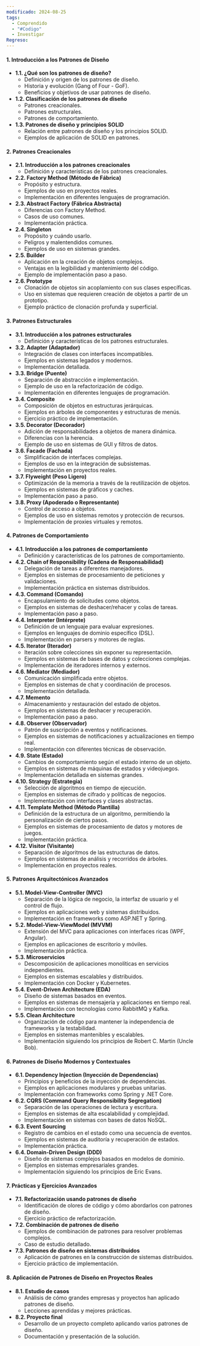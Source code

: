 ```yaml
---
modificado: 2024-08-25
tags:
  - Comprendido
  - "#Codigo"
  - Investigar
Regreso:
---
```

#### **1. Introducción a los Patrones de Diseño**

- **1.1. ¿Qué son los patrones de diseño?**
    - Definición y origen de los patrones de diseño.
    - Historia y evolución (Gang of Four - GoF).
    - Beneficios y objetivos de usar patrones de diseño.
- **1.2. Clasificación de los patrones de diseño**
    - Patrones creacionales.
    - Patrones estructurales.
    - Patrones de comportamiento.
- **1.3. Patrones de diseño y principios SOLID**
    - Relación entre patrones de diseño y los principios SOLID.
    - Ejemplos de aplicación de SOLID en patrones.

#### **2. Patrones Creacionales**

- **2.1. Introducción a los patrones creacionales**
    - Definición y características de los patrones creacionales.
- **2.2. Factory Method (Método de Fábrica)**
    - Propósito y estructura.
    - Ejemplos de uso en proyectos reales.
    - Implementación en diferentes lenguajes de programación.
- **2.3. Abstract Factory (Fábrica Abstracta)**
    - Diferencias con Factory Method.
    - Casos de uso comunes.
    - Implementación práctica.
- **2.4. Singleton**
    - Propósito y cuándo usarlo.
    - Peligros y malentendidos comunes.
    - Ejemplos de uso en sistemas grandes.
- **2.5. Builder**
    - Aplicación en la creación de objetos complejos.
    - Ventajas en la legibilidad y mantenimiento del código.
    - Ejemplo de implementación paso a paso.
- **2.6. Prototype**
    - Clonación de objetos sin acoplamiento con sus clases específicas.
    - Uso en sistemas que requieren creación de objetos a partir de un prototipo.
    - Ejemplo práctico de clonación profunda y superficial.

#### **3. Patrones Estructurales**

- **3.1. Introducción a los patrones estructurales**
    - Definición y características de los patrones estructurales.
- **3.2. Adapter (Adaptador)**
    - Integración de clases con interfaces incompatibles.
    - Ejemplos en sistemas legados y modernos.
    - Implementación detallada.
- **3.3. Bridge (Puente)**
    - Separación de abstracción e implementación.
    - Ejemplo de uso en la refactorización de código.
    - Implementación en diferentes lenguajes de programación.
- **3.4. Composite**
    - Composición de objetos en estructuras jerárquicas.
    - Ejemplos en árboles de componentes y estructuras de menús.
    - Ejercicio práctico de implementación.
- **3.5. Decorator (Decorador)**
    - Adición de responsabilidades a objetos de manera dinámica.
    - Diferencias con la herencia.
    - Ejemplo de uso en sistemas de GUI y filtros de datos.
- **3.6. Facade (Fachada)**
    - Simplificación de interfaces complejas.
    - Ejemplos de uso en la integración de subsistemas.
    - Implementación en proyectos reales.
- **3.7. Flyweight (Peso Ligero)**
    - Optimización de la memoria a través de la reutilización de objetos.
    - Ejemplos en sistemas de gráficos y caches.
    - Implementación paso a paso.
- **3.8. Proxy (Apoderado o Representante)**
    - Control de acceso a objetos.
    - Ejemplos de uso en sistemas remotos y protección de recursos.
    - Implementación de proxies virtuales y remotos.

#### **4. Patrones de Comportamiento**

- **4.1. Introducción a los patrones de comportamiento**
    - Definición y características de los patrones de comportamiento.
- **4.2. Chain of Responsibility (Cadena de Responsabilidad)**
    - Delegación de tareas a diferentes manejadores.
    - Ejemplos en sistemas de procesamiento de peticiones y validaciones.
    - Implementación práctica en sistemas distribuidos.
- **4.3. Command (Comando)**
    - Encapsulamiento de solicitudes como objetos.
    - Ejemplos en sistemas de deshacer/rehacer y colas de tareas.
    - Implementación paso a paso.
- **4.4. Interpreter (Intérprete)**
    - Definición de un lenguaje para evaluar expresiones.
    - Ejemplos en lenguajes de dominio específico (DSL).
    - Implementación en parsers y motores de reglas.
- **4.5. Iterator (Iterador)**
    - Iteración sobre colecciones sin exponer su representación.
    - Ejemplos en sistemas de bases de datos y colecciones complejas.
    - Implementación de iteradores internos y externos.
- **4.6. Mediator (Mediador)**
    - Comunicación simplificada entre objetos.
    - Ejemplos en sistemas de chat y coordinación de procesos.
    - Implementación detallada.
- **4.7. Memento**
    - Almacenamiento y restauración del estado de objetos.
    - Ejemplos en sistemas de deshacer y recuperación.
    - Implementación paso a paso.
- **4.8. Observer (Observador)**
    - Patrón de suscripción a eventos y notificaciones.
    - Ejemplos en sistemas de notificaciones y actualizaciones en tiempo real.
    - Implementación con diferentes técnicas de observación.
- **4.9. State (Estado)**
    - Cambios de comportamiento según el estado interno de un objeto.
    - Ejemplos en sistemas de máquinas de estados y videojuegos.
    - Implementación detallada en sistemas grandes.
- **4.10. Strategy (Estrategia)**
    - Selección de algoritmos en tiempo de ejecución.
    - Ejemplos en sistemas de cifrado y políticas de negocios.
    - Implementación con interfaces y clases abstractas.
- **4.11. Template Method (Método Plantilla)**
    - Definición de la estructura de un algoritmo, permitiendo la personalización de ciertos pasos.
    - Ejemplos en sistemas de procesamiento de datos y motores de juegos.
    - Implementación práctica.
- **4.12. Visitor (Visitante)**
    - Separación de algoritmos de las estructuras de datos.
    - Ejemplos en sistemas de análisis y recorridos de árboles.
    - Implementación en proyectos reales.

#### **5. Patrones Arquitectónicos Avanzados**

- **5.1. Model-View-Controller (MVC)**
    - Separación de la lógica de negocio, la interfaz de usuario y el control de flujo.
    - Ejemplos en aplicaciones web y sistemas distribuidos.
    - Implementación en frameworks como ASP.NET y Spring.
- **5.2. Model-View-ViewModel (MVVM)**
    - Extensión del MVC para aplicaciones con interfaces ricas (WPF, Angular).
    - Ejemplos en aplicaciones de escritorio y móviles.
    - Implementación práctica.
- **5.3. Microservicios**
    - Descomposición de aplicaciones monolíticas en servicios independientes.
    - Ejemplos en sistemas escalables y distribuidos.
    - Implementación con Docker y Kubernetes.
- **5.4. Event-Driven Architecture (EDA)**
    - Diseño de sistemas basados en eventos.
    - Ejemplos en sistemas de mensajería y aplicaciones en tiempo real.
    - Implementación con tecnologías como RabbitMQ y Kafka.
- **5.5. Clean Architecture**
    - Organización de código para mantener la independencia de frameworks y la testabilidad.
    - Ejemplos en sistemas mantenibles y escalables.
    - Implementación siguiendo los principios de Robert C. Martin (Uncle Bob).

#### **6. Patrones de Diseño Modernos y Contextuales**

- **6.1. Dependency Injection (Inyección de Dependencias)**
    - Principios y beneficios de la inyección de dependencias.
    - Ejemplos en aplicaciones modulares y pruebas unitarias.
    - Implementación con frameworks como Spring y .NET Core.
- **6.2. CQRS (Command Query Responsibility Segregation)**
    - Separación de las operaciones de lectura y escritura.
    - Ejemplos en sistemas de alta escalabilidad y complejidad.
    - Implementación en sistemas con bases de datos NoSQL.
- **6.3. Event Sourcing**
    - Registro de cambios en el estado como una secuencia de eventos.
    - Ejemplos en sistemas de auditoría y recuperación de estados.
    - Implementación práctica.
- **6.4. Domain-Driven Design (DDD)**
    - Diseño de sistemas complejos basados en modelos de dominio.
    - Ejemplos en sistemas empresariales grandes.
    - Implementación siguiendo los principios de Eric Evans.

#### **7. Prácticas y Ejercicios Avanzados**

- **7.1. Refactorización usando patrones de diseño**
    - Identificación de olores de código y cómo abordarlos con patrones de diseño.
    - Ejercicio práctico de refactorización.
- **7.2. Combinación de patrones de diseño**
    - Ejemplos de combinación de patrones para resolver problemas complejos.
    - Caso de estudio detallado.
- **7.3. Patrones de diseño en sistemas distribuidos**
    - Aplicación de patrones en la construcción de sistemas distribuidos.
    - Ejercicio práctico de implementación.

#### **8. Aplicación de Patrones de Diseño en Proyectos Reales**

- **8.1. Estudio de casos**
    - Análisis de cómo grandes empresas y proyectos han aplicado patrones de diseño.
    - Lecciones aprendidas y mejores prácticas.
- **8.2. Proyecto final**
    - Desarrollo de un proyecto completo aplicando varios patrones de diseño.
    - Documentación y presentación de la solución.